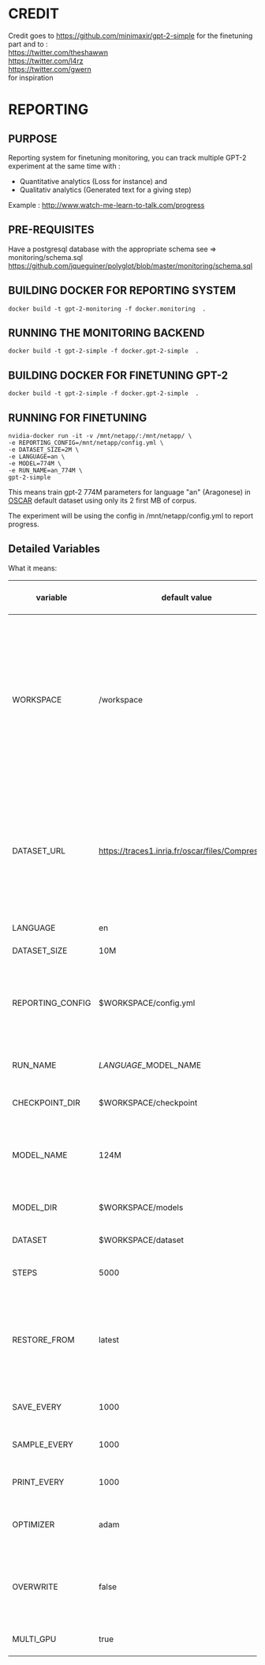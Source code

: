 # CREDIT #
Credit goes to https://github.com/minimaxir/gpt-2-simple for the finetuning part
and to : \
https://twitter.com/theshawwn \
https://twitter.com/l4rz \
https://twitter.com/gwern \
for inspiration

# REPORTING #
## PURPOSE ##
Reporting system for finetuning monitoring, you can track multiple GPT-2 experiment at the same time with :
- Quantitative analytics (Loss for instance) and 
- Qualitativ analytics (Generated text for a giving step)

Example : http://www.watch-me-learn-to-talk.com/progress

## PRE-REQUISITES ##
Have a postgresql database
with the appropriate schema
see => monitoring/schema.sql
https://github.com/jqueguiner/polyglot/blob/master/monitoring/schema.sql
## BUILDING DOCKER FOR REPORTING SYSTEM ##
```
docker build -t gpt-2-monitoring -f docker.monitoring  .

```
## RUNNING THE MONITORING BACKEND ##
```
docker build -t gpt-2-simple -f docker.gpt-2-simple  .

```

## BUILDING DOCKER FOR FINETUNING GPT-2 ###
```
docker build -t gpt-2-simple -f docker.gpt-2-simple  .

```





## RUNNING FOR FINETUNING ##

```
nvidia-docker run -it -v /mnt/netapp/:/mnt/netapp/ \
-e REPORTING_CONFIG=/mnt/netapp/config.yml \
-e DATASET_SIZE=2M \
-e LANGUAGE=an \
-e MODEL=774M \
-e RUN_NAME=an_774M \
gpt-2-simple
```
This means train gpt-2 774M parameters for language "an" (Aragonese) in [OSCAR](https://traces1.inria.fr/oscar/) default dataset using only its 2 first MB of corpus.

The experiment will be using the config in /mnt/netapp/config.yml to report progress.

## Detailed Variables ##
What it means:

| variable         | default value                                    | settable at runtime | Runtime setting example                                                           | definition                                                                                                                                                                                                                                                    |
|------------------|--------------------------------------------------|---------------------|-----------------------------------------------------------------------------------|---------------------------------------------------------------------------------------------------------------------------------------------------------------------------------------------------------------------------------------------------------------|
| WORKSPACE        | /workspace                                       | Yes                 | nvidia-docker run -d -e WORKSPACE=/my_custom_workspace gpt-2-simple               | The WORKDIR instruction sets the working directory for any RUN, CMD, ENTRYPOINT, COPY and ADD instructions that follow it in the Dockerfile. If the WORKDIR doesn’t exist, it will be created even if it’s not used in any subsequent Dockerfile instruction. |
| DATASET_URL      | https://traces1.inria.fr/oscar/files/Compressed/ | Yes                 | nvidia-docker run -d -e DATASET_URL=https://my_custom_url/corpus.txt gpt-2-simple |  URL of the corpus to train on, if empty the algorithm will train on raw file set by $DATASET When having a non empty DATASET_URL the DATASET will be manipulated and saved to the $DATASET file                                                              |
| LANGUAGE         | en                                               | Yes                 | nvidia-docker run -d -e LANGUAGE=en gpt-2-simple                                  | Language for the training                                                                                                                                                                                                                                     |
| DATASET_SIZE     | 10M                                              | Yes                 | nvidia-docker run -d -e DATASET_SIZE=10M gpt-2-simple                             | First 10M of file to be trained on                                                                                                                                                                                                                            |
| REPORTING_CONFIG | $WORKSPACE/config.yml                            | Yes                 | nvidia-docker run -d -e REPORTING_CONFIG=/workspace/config.yml gpt-2-simple       | Location of the config.yml file used for training reporting dashbaord, if set to null ("") it will disable the reporting                                                                                                                                      |
| RUN_NAME         | $LANGUAGE\_$MODEL_NAME                           | Yes                 | nvidia-docker run -d -e RUN_NAME=custom_run_name gpt-2-simple                     | Name for the run better to be unique for reporting                                                                                                                                                                                                            |
| CHECKPOINT_DIR   | $WORKSPACE/checkpoint                            | Yes                 | nvidia-docker run -d -e CHECKPOINT_DIR=/workspace/checkpoint gpt-2-simple         | Directory to store the checkpoints                                                                                                                                                                                                                            |
| MODEL_NAME       | 124M                                             | Yes                 | nvidia-docker run -d -e MODEL_NAME=345M gpt-2-simple                              | GPT-2 Model name to use can be 1 of the following values ['117M', '124M', '345M', '355M', '774M', '1558M']                                                                                                                                                             |
| MODEL_DIR        | $WORKSPACE/models                                | Yes                 | nvidia-docker run -d -e MODEL_DIR=/custom_model_dir_path gpt-2-simple             | Directory where to save or retreive GPT-2 models                                                                                                                                                                                                              |
| DATASET          | $WORKSPACE/dataset                               | Yes                 | nvidia-docker run -d -e DATASET=/custom_data_dir_file gpt-2-simple                | Path to the file to finetine / learn from                                                                                                                                                                                                                     |
| STEPS            | 5000                                             | Yes                 | nvidia-docker run -d -e STEPS=5000 gpt-2-simple                                   | Number of steps to finetune, -1 for infinite                                                                                                                                                                                                                  |
| RESTORE_FROM     | latest                                           | Yes                 | nvidia-docker run -d -e RESTORE_FROM=fresh gpt-2-simple                           | Will restore previous checkpoint from CHECJPOINT_DIR and finetune if lastest, else (fresh) will start from OpenAI pretrained models                                                                                                                           |
| SAVE_EVERY       | 1000                                             | Yes                 | nvidia-docker run -d -e SAVE_EVERY=2000 gpt-2-simple                              | Checkpoints will be saved every N steps                                                                                                                                                                                                                       |
| SAMPLE_EVERY     | 1000                                             | Yes                 | nvidia-docker run -d -e SAMPLE_EVERY=2000 gpt-2-simple                            | The finetuning will generate samples every N steps                                                                                                                                                                                                            |
| PRINT_EVERY      | 1000                                             | Yes                 | nvidia-docker run -d -e PRINT_EVERY=2000 gpt-2-simple                             | The finetuning will print samples every N steps                                                                                                                                                                                                               |
| OPTIMIZER        | adam                                             | Yes                 | nvidia-docker run -d -e OPTIMIZER=sgd gpt-2-simple                                | Define the Optimizer could be one of the following values [adam, sgd]                                                                                                                                                                                         |
| OVERWRITE        | false                                            | Yes                 | nvidia-docker run -d -e OVERWRITE=true gpt-2-simple                               | ill continue training and remove the previous iteration of the model without creating a duplicate copy                                                                                                                                                        |
| MULTI_GPU        | true                                             | Yes                 | nvidia-docker run -d -e MULTI_GPU=false gpt-2-simple                              | Finetuning on multi-gpu could be [true, false]                                                                                                                                                                                                                |
